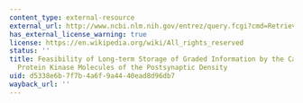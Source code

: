 ```yaml
---
content_type: external-resource
external_url: http://www.ncbi.nlm.nih.gov/entrez/query.fcgi?cmd=Retrieve&db=PubMed&dopt=Citation&list_uids=3393540
has_external_license_warning: true
license: https://en.wikipedia.org/wiki/All_rights_reserved
status: ''
title: Feasibility of Long-term Storage of Graded Information by the Ca2+/calmodulin-dependent
  Protein Kinase Molecules of the Postsynaptic Density
uid: d5338e6b-7f7b-4a6f-9a44-40ead8d96db7
wayback_url: ''
---
```

